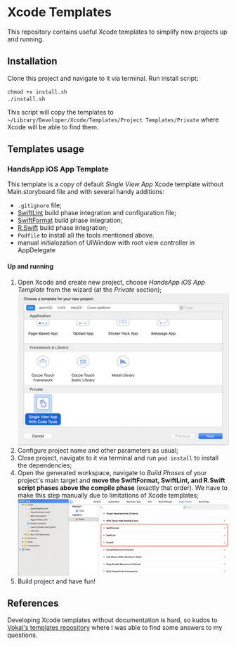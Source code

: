 # Xcode Templates

This repository contains useful Xcode templates to simplify new projects up and running.

## Installation

Clone this project and navigate to it via terminal. Run install script:

    chmod +x install.sh
    ./install.sh

This script will copy the templates to `~/Library/Developer/Xcode/Templates/Project Templates/Private` where Xcode will be able to find them. 

## Templates usage

### HandsApp iOS App Template

This template is a copy of default *Single View App* Xcode template without Main.storyboard file and with several handy additions:

* `.gitignore` file;
* [SwiftLint](https://github.com/realm/SwiftLint) build phase integration and configuration file;
* [SwiftFormat](https://github.com/nicklockwood/SwiftFormat) build phase integration;
* [R.Swift](https://github.com/mac-cain13/R.swift) build phase integration;
* `Podfile` to install all the tools mentioned above.
* manual initialozation of UIWindow with root view controller in AppDelegate

#### Up and running

1. Open Xcode and create new project, choose *HandsApp iOS App Template* from the wizard (at the *Private* section);
   ![Choosing project template](images/choosing_project_template.png)
2. Configure project name and other parameters as usual;
3. Close project, navigate to it via terminal and run `pod install` to install the dependencies;
4. Open the generated workspace, navigate to *Build Phases* of your project's main target and **move the SwiftFormat, SwiftLint, and R.Swift script phases above the compile phase** (exactly that order). We have to make this step manually due to limitations of Xcode templates;
   ![Build phases configuration](images/build_phases_configuration.png)
5. Build project and have fun!

## References

Developing Xcode templates without documentation is hard, so kudos to [Vokal's templates repository](https://github.com/vokal/Xcode-Template) where I was able to find some answers to my questions.
